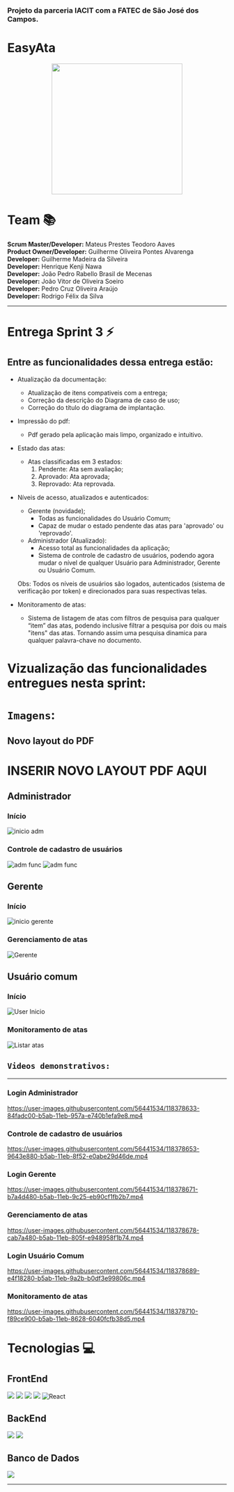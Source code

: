 ### Projeto da parceria IACIT com a FATEC de São José dos Campos. 

# EasyAta
<p align="center">
 <img src='https://i.imgur.com/Zn4ICGa.png' width="300" > </p>

# Team 📚  
**Scrum Master/Developer:** Mateus Prestes Teodoro Aaves   
**Product Owner/Developer:** Guilherme Oliveira Pontes Alvarenga  
**Developer:** Guilherme Madeira da Silveira  
**Developer:** Henrique Kenji Nawa  
**Developer:** João Pedro Rabello Brasil de Mecenas</br>
**Developer:** João Vitor de Oliveira Soeiro</br>
**Developer:** Pedro Cruz Oliveira Araújo</br>
**Developer:** Rodrigo Félix da Silva  

<hr>

# Entrega Sprint 3 ⚡
## Entre as funcionalidades dessa entrega estão:

* Atualização da documentação:
  - Atualização de itens compativeis com a entrega;
  - Correção da descrição do Diagrama de caso de uso;
  - Correção do título do diagrama de implantação.

* Impressão do pdf:
   - Pdf gerado pela aplicação mais limpo, organizado e intuitivo.

* Estado das atas:
  - Atas classificadas em 3 estados:
    1. Pendente: Ata sem avaliação;
    2. Aprovado: Ata aprovada;
    3. Reprovado: Ata reprovada.

* Níveis de acesso, atualizados e autenticados:
  - Gerente (novidade);
    - Todas as funcionalidades do Usuário Comum;
    - Capaz de mudar o estado pendente das atas para 'aprovado' ou 'reprovado'.
  - Administrador (Atualizado):
    - Acesso total as funcionalidades da aplicação;
    - Sistema de controle de cadastro de usuários, podendo agora mudar o nível de qualquer Usuário para Administrador, Gerente ou Usuário Comum.
  
  Obs: Todos os níveis de usuários são logados, autenticados (sistema de verificação por token) e direcionados para suas respectivas telas. 
* Monitoramento de atas:
  - Sistema de listagem de atas com filtros de pesquisa para qualquer “item” das atas, podendo inclusive filtrar a pesquisa por dois ou mais "itens" das atas. Tornando assim uma pesquisa dinamica para qualquer palavra-chave no documento.


# Vizualização das funcionalidades entregues nesta sprint: 

# `Imagens`:

## Novo layout do PDF
# INSERIR NOVO LAYOUT PDF AQUI

## Administrador
### Início
![inicio adm](https://user-images.githubusercontent.com/56441534/118377508-03538000-b5a4-11eb-97dc-ff635c3571e7.jpeg)

### Controle de cadastro de usuários
![adm func](https://user-images.githubusercontent.com/56441534/118377563-604f3600-b5a4-11eb-98a2-0926c8415146.jpeg)
![adm func](https://user-images.githubusercontent.com/56441534/118377533-34cc4b80-b5a4-11eb-9957-01a58c999633.jpeg) 

## Gerente
### Início
![inicio gerente](https://user-images.githubusercontent.com/56441534/118377589-85dc3f80-b5a4-11eb-99c6-3266409b17aa.jpeg)

### Gerenciamento de atas
![Gerente](https://user-images.githubusercontent.com/56441534/118377646-e8cdd680-b5a4-11eb-9622-c9c4a2cf7870.jpeg)

## Usuário comum
### Início
![User Inicio](https://user-images.githubusercontent.com/56441534/118377956-ca68da80-b5a6-11eb-8208-39c3670b9b8a.jpeg)

### Monitoramento de atas
![Listar atas](https://user-images.githubusercontent.com/56441534/118377883-67774380-b5a6-11eb-85d8-29157ef8326f.jpeg)


## `Videos demonstrativos:`
***
### Login Administrador
https://user-images.githubusercontent.com/56441534/118378633-84fadc00-b5ab-11eb-957a-e740b1efa9e8.mp4

### Controle de cadastro de usuários
https://user-images.githubusercontent.com/56441534/118378653-9643e880-b5ab-11eb-8f52-e0abe29d46de.mp4

### Login Gerente
https://user-images.githubusercontent.com/56441534/118378671-b7a4d480-b5ab-11eb-9c25-eb90cf1fb2b7.mp4

### Gerenciamento de atas
https://user-images.githubusercontent.com/56441534/118378678-cab7a480-b5ab-11eb-805f-e948958f1b74.mp4

### Login Usuário Comum
https://user-images.githubusercontent.com/56441534/118378689-e4f18280-b5ab-11eb-9a2b-b0df3e99806c.mp4

### Monitoramento de atas
https://user-images.githubusercontent.com/56441534/118378710-f89ce900-b5ab-11eb-8628-6040fcfb38d5.mp4

# Tecnologias 💻 

## FrontEnd

<img src="https://img.shields.io/badge/HTML5-E34F26?style=for-the-badge&logo=html5&logoColor=white"> <img src="https://img.shields.io/badge/CSS3-1572B6?style=for-the-badge&logo=css3&logoColor=white"> <img src="https://img.shields.io/badge/JavaScript-F7DF1E?style=for-the-badge&logo=javascript&logoColor=black"> <img src="https://img.shields.io/badge/SASS%20-hotpink.svg?&style=for-the-badge&logo=SASS&logoColor=white%22/%3E"> <img alt="React" src="https://img.shields.io/badge/react%20-%2320232a.svg?&style=for-the-badge&logo=react&logoColor=%2361DAFB"/>

## BackEnd

<img src="https://img.shields.io/badge/Spring-6DB33F?style=for-the-badge&logo=spring&logoColor=white"> <img src="https://img.shields.io/badge/Java-ED8B00?style=for-the-badge&logo=java&logoColor=white">

## Banco de Dados 

<img src="https://img.shields.io/badge/MySQL-00000F?style=for-the-badge&logo=mysql&logoColor=white">
<hr>
